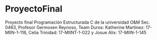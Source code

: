 # ProyectoFinal
Proyecto final Programación Estructurada C de la universidad O&amp;M Sec. 0463, Profesor Germosen Reynoso, Team Duros: Katherine Martinez: 17-MIIN-1-116, Celia Trinidad: 17-MIINT-1-022 y Josue Alix: 17-MIIN-1-145

